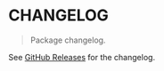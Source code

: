 # CHANGELOG

> Package changelog.

See [GitHub Releases](https://github.com/stdlib-js/utils-async-some-by/releases) for the changelog.